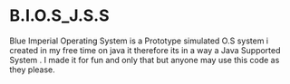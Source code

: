 # B.I.O.S_J.S.S
Blue Imperial Operating System is a Prototype simulated O.S system i created in my free time on java it therefore its in a way a Java Supported System . I made it for fun and only that but anyone may use this code as they please.
